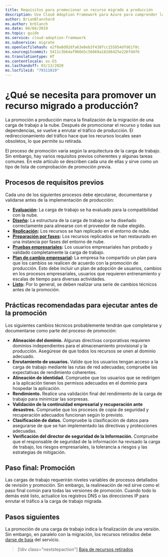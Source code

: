 ```yaml
---
title: Requisitos para promocionar un recurso migrado a producción
description: Use Cloud Adoption Framework para Azure para comprender las tareas comunes y los requisitos previos estándar para promocionar un recurso migrado a producción.
author: BrianBlanchard
ms.author: brblanch
ms.date: 04/04/2019
ms.topic: guide
ms.service: cloud-adoption-framework
ms.subservice: migrate
ms.openlocfilehash: e2f0a0d92dfa63e0eb3f438fcc155854dfd61f8c
ms.sourcegitcommit: 5411c3b64af966b5c56669a182d6425e226fd4f6
ms.translationtype: HT
ms.contentlocale: es-ES
ms.lasthandoff: 03/13/2020
ms.locfileid: "79311819"
---
```

<!-- markdownlint-disable MD026 -->

# <a name="what-is-required-to-promote-a-migrated-resource-to-production"></a>¿Qué se necesita para promover un recurso migrado a producción?

La promoción a producción marca la finalización de la migración de una carga de trabajo a la nube. Después de promocionar el recurso y todas sus dependencias, se vuelve a enrutar el tráfico de producción. El redireccionamiento del tráfico hace que los recursos locales sean obsoletos, lo que permite su retirada.

El proceso de promoción varía según la arquitectura de la carga de trabajo. Sin embargo, hay varios requisitos previos coherentes y algunas tareas comunes. En este artículo se describen cada una de ellas y sirve como un tipo de lista de comprobación de promoción previa.

## <a name="prerequisite-processes"></a>Procesos de requisitos previos

Cada uno de los siguientes procesos debe ejecutarse, documentarse y validarse antes de la implementación de producción:

- **[Evaluación](../assess/index.md):** La carga de trabajo se ha evaluado para la compatibilidad con la nube.
- **[Diseño](../assess/architect.md):** La estructura de la carga de trabajo se ha diseñado correctamente para alinearse con el proveedor de nube elegido.
- **[Replicación](../migrate/replicate.md):** Los recursos se han replicado en el entorno de nube.
- **[Preparación por fases](../migrate/stage.md):** Los recursos replicados se han restaurado en una instancia por fases del entorno de nube.
- **[Pruebas empresariales](./business-test.md):** Los usuarios empresariales han probado y validado completamente la carga de trabajo.
- **[Plan de cambio empresarial](./business-change-plan.md):** La empresa ha compartido un plan para que los cambios se realicen de acuerdo con la promoción de producción. Esto debe incluir un plan de adopción de usuarios, cambios en los procesos empresariales, usuarios que requieren entrenamiento y escalas de tiempo para diversas actividades.
- **[Listo](./ready.md):** Por lo general, se deben realizar una serie de cambios técnicos antes de la promoción.

## <a name="best-practices-to-execute-prior-to-promotion"></a>Prácticas recomendadas para ejecutar antes de la promoción

Los siguientes cambios técnicos probablemente tendrán que completarse y documentarse como parte del proceso de promoción:

- **Alineación del dominio.** Algunas directivas corporativas requieren dominios independientes para el almacenamiento provisional y la producción. Asegúrese de que todos los recursos se unen al dominio adecuado.
- **Enrutamiento de usuarios.** Valide que los usuarios tengan acceso a la carga de trabajo mediante las rutas de red adecuadas; compruebe las expectativas de rendimiento coherentes.
- **Alineación de identidad.** Compruebe que los usuarios que se redirigen a la aplicación tienen los permisos adecuados en el dominio para hospedar la aplicación.
- **Rendimiento.** Realice una validación final del rendimiento de la carga de trabajo para minimizar las sorpresas.
- **Validación de la continuidad empresarial y recuperación ante desastres.** Compruebe que los procesos de copia de seguridad y recuperación adecuados funcionan según lo previsto.
- **Clasificación de datos.** Compruebe la clasificación de datos para asegurarse de que se han implementado las directivas y protecciones adecuadas.
- **Verificación del director de seguridad de la Información.** Compruebe que el responsable de seguridad de la información ha revisado la carga de trabajo, los riesgos empresariales, la tolerancia a riesgos y las estrategias de mitigación.

## <a name="final-step-promote"></a>Paso final: Promoción

Las cargas de trabajo requerirán niveles variables de procesos detallados de revisión y promoción. Sin embargo, la realineación de red sirve como el paso final común para todas las versiones de promoción. Cuando todo lo demás esté listo, actualice los registros DNS o las direcciones IP para enrutar el tráfico a la carga de trabajo migrada.

## <a name="next-steps"></a>Pasos siguientes

La promoción de una carga de trabajo indica la finalización de una versión. Sin embargo, en paralelo con la migración, los recursos retirados debe [darse de baja](./decommission.md) del servicio.

> [!div class="nextstepaction"]
> [Baja de recursos retirados](./decommission.md)
